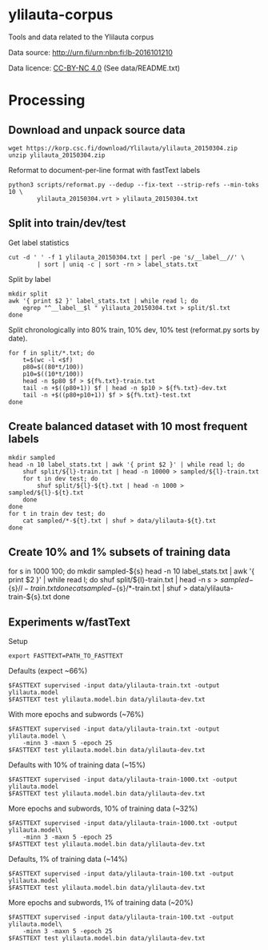 # ylilauta-corpus

Tools and data related to the Ylilauta corpus

Data source: http://urn.fi/urn:nbn:fi:lb-2016101210

Data licence: [CC-BY-NC 4.0](https://creativecommons.org/licenses/by-nc/4.0/) (See data/README.txt)

# Processing

## Download and unpack source data

```
wget https://korp.csc.fi/download/Ylilauta/ylilauta_20150304.zip
unzip ylilauta_20150304.zip
```

Reformat to document-per-line format with fastText labels

```
python3 scripts/reformat.py --dedup --fix-text --strip-refs --min-toks 10 \
        ylilauta_20150304.vrt > ylilauta_20150304.txt
```

## Split into train/dev/test

Get label statistics

```
cut -d ' ' -f 1 ylilauta_20150304.txt | perl -pe 's/__label__//' \
        | sort | uniq -c | sort -rn > label_stats.txt
```

Split by label

```
mkdir split
awk '{ print $2 }' label_stats.txt | while read l; do
    egrep "^__label__$l " ylilauta_20150304.txt > split/$l.txt
done
```

Split chronologically into 80% train, 10% dev, 10% test (reformat.py sorts
by date).

```
for f in split/*.txt; do
    t=$(wc -l <$f)
    p80=$((80*t/100))
    p10=$((10*t/100))
    head -n $p80 $f > ${f%.txt}-train.txt
    tail -n +$((p80+1)) $f | head -n $p10 > ${f%.txt}-dev.txt
    tail -n +$((p80+p10+1)) $f > ${f%.txt}-test.txt
done
```

## Create balanced dataset with 10 most frequent labels

```
mkdir sampled
head -n 10 label_stats.txt | awk '{ print $2 }' | while read l; do
    shuf split/${l}-train.txt | head -n 10000 > sampled/${l}-train.txt
    for t in dev test; do
        shuf split/${l}-${t}.txt | head -n 1000 > sampled/${l}-${t}.txt
    done
done
for t in train dev test; do
    cat sampled/*-${t}.txt | shuf > data/ylilauta-${t}.txt
done
```

## Create 10% and 1% subsets of training data

for s in 1000 100; do
    mkdir sampled-${s}
    head -n 10 label_stats.txt | awk '{ print $2 }' | while read l; do
        shuf split/${l}-train.txt | head -n $s > sampled-${s}/${l}-train.txt
    done
    cat sampled-${s}/*-train.txt | shuf > data/ylilauta-train-${s}.txt
done

## Experiments w/fastText

Setup

```
export FASTTEXT=PATH_TO_FASTTEXT
```

Defaults (expect ~66%)

```
$FASTTEXT supervised -input data/ylilauta-train.txt -output ylilauta.model
$FASTTEXT test ylilauta.model.bin data/ylilauta-dev.txt
```

With more epochs and subwords (~76%)

```
$FASTTEXT supervised -input data/ylilauta-train.txt -output ylilauta.model \
    -minn 3 -maxn 5 -epoch 25
$FASTTEXT test ylilauta.model.bin data/ylilauta-dev.txt
```

Defaults with 10% of training data (~15%)

```
$FASTTEXT supervised -input data/ylilauta-train-1000.txt -output ylilauta.model
$FASTTEXT test ylilauta.model.bin data/ylilauta-dev.txt
```

More epochs and subwords, 10% of training data (~32%)

```
$FASTTEXT supervised -input data/ylilauta-train-1000.txt -output ylilauta.model\
    -minn 3 -maxn 5 -epoch 25
$FASTTEXT test ylilauta.model.bin data/ylilauta-dev.txt
```

Defaults, 1% of training data (~14%)

```
$FASTTEXT supervised -input data/ylilauta-train-100.txt -output ylilauta.model
$FASTTEXT test ylilauta.model.bin data/ylilauta-dev.txt
```

More epochs and subwords, 1% of training data (~20%)

```
$FASTTEXT supervised -input data/ylilauta-train-100.txt -output ylilauta.model\
    -minn 3 -maxn 5 -epoch 25
$FASTTEXT test ylilauta.model.bin data/ylilauta-dev.txt
```

